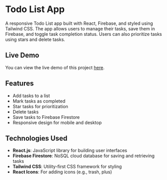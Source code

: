 
# Todo List App

A responsive Todo List app built with React, Firebase, and styled using Tailwind CSS. The app allows users to manage their tasks, save them in Firebase, and toggle task completion status. Users can also prioritize tasks using stars and delete tasks.

## Live Demo
You can view the live demo of this project [here](https://todolistquadbtech.netlify.app/).

## Features
- Add tasks to a list
- Mark tasks as completed
- Star tasks for prioritization
- Delete tasks
- Save tasks to Firebase Firestore
- Responsive design for mobile and desktop

## Technologies Used
- **React.js**: JavaScript library for building user interfaces
- **Firebase Firestore**: NoSQL cloud database for saving and retrieving tasks
- **Tailwind CSS**: Utility-first CSS framework for styling
- **React Icons**: For adding icons (e.g., trash, plus)


